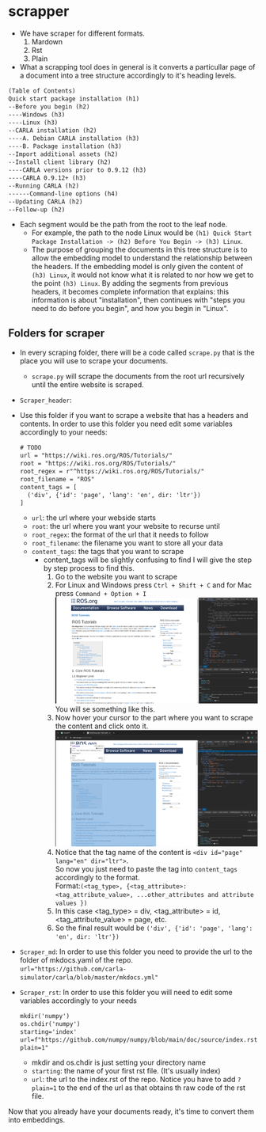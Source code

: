 # scrapper
- We have scraper for different formats.
  1) Mardown
  2) Rst
  3) Plain
- What a scrapping tool does in general is it converts a particullar page of a document into a tree structure accordingly to it's heading levels.
```
(Table of Contents)
Quick start package installation (h1)
--Before you begin (h2)
----Windows (h3)
----Linux (h3)
--CARLA installation (h2)
----A. Debian CARLA installation (h3)
----B. Package installation (h3)
--Import additional assets (h2)
--Install client library (h2)
----CARLA versions prior to 0.9.12 (h3)
----CARLA 0.9.12+ (h3)
--Running CARLA (h2)
------Command-line options (h4)
--Updating CARLA (h2)
--Follow-up (h2)
```
- Each segment would be the path from the root to the leaf node.
  - For example, the path to the node Linux would be `(h1) Quick Start Package Installation -> (h2) Before You Begin -> (h3) Linux`.
  - The purpose of grouping the documents in this tree structure is to allow the embedding model to understand the relationship between the headers. If the embedding model is only given the content of `(h3) Linux`, it would not know what it is related to nor how we get to the point `(h3) Linux`. By adding the segments from previous headers, it becomes complete information that explains: this information is about "installation", then continues with "steps you need to do before you begin", and how you begin in "Linux". 
## Folders for scraper
- In every scraping folder, there will be a code called `scrape.py` that is the place you will use to scrape your documents. 
  - `scrape.py` will scrape the documents from the root url recursively until the entire website is scraped.  
- `Scraper_header`:  
- Use this folder if you want to scrape a website that has a headers and contents.
  In order to use this folder you need edit some variables accordingly to your needs:
  ```
  # TODO
  url = "https://wiki.ros.org/ROS/Tutorials/"
  root = "https://wiki.ros.org/ROS/Tutorials/"
  root_regex = r"^https://wiki.ros.org/ROS/Tutorials/"
  root_filename = "ROS"
  content_tags = [
    ('div', {'id': 'page', 'lang': 'en', dir: 'ltr'})
  ]
  ```
  - `url`: the url where your webside starts
  - `root`: the url where you want your website to recurse until
  - `root_regex`: the format of the url that it needs to follow
  - `root_filename`: the filename you want to store all your data
  - `content_tags`: the tags that you want to scrape
    - content_tags will be slightly confusing to find I will give the step by step process to find this.
      1) Go to the website you want to scrape
      2) For Linux and Windows press `Ctrl + Shift + C` and for Mac press `Command + Option + I`  
         ![Inspect_page](images/page_inspect.png)  
         You will se something like this.
      3) Now hover your cursor to the part where you want to scrape the content and click onto it.  
         ![Inspect_content](images/content_inspect.png)
      4) Notice that the tag name of the content is `<div id="page" lang="en" dir="ltr">`.  
         So now you just need to paste the tag into `content_tags` accordingly to the format.  
         Format:```(<tag_type>, {<tag_attribute>:<tag_attribute_value>, ...other_attributes and attribute values })```
      5) In this case <tag_type> = div, <tag_attribute> = id, <tag_attribute_value> = page, etc.
      6) So the final result would be `('div', {'id': 'page', 'lang': 'en', dir: 'ltr'})`

         
- `Scraper_md`:
  In order to use this folder you need to provide the url to the folder of mkdocs.yaml of the repo.  
  `url="https://github.com/carla-simulator/carla/blob/master/mkdocs.yml"`
- `Scraper_rst`:
  In order to use this folder you will need to edit some variables accordingly to your needs
  ```
  mkdir('numpy')
  os.chdir('numpy')
  starting='index'
  url=f"https://github.com/numpy/numpy/blob/main/doc/source/index.rst?plain=1"
  ```
  - mkdir and os.chdir is just setting your directory name
  - `starting`: the name of your first rst file. (It's usually index)
  - `url`: the url to the index.rst of the repo. Notice you have to add `?plain=1` to the end of the url as that obtains th raw code of the rst file. 
  
Now that you already have your documents ready, it's time to convert them into embeddings. 
